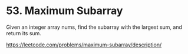 # 53. Maximum Subarray

Given an integer array nums, find the subarray with the largest sum, and return its sum.

https://leetcode.com/problems/maximum-subarray/description/